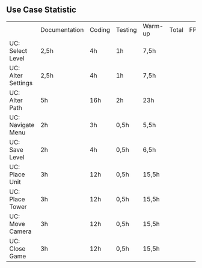 ##  Use Case Statistic  ##

<table>
  <tr>
    <td></td>
    <td>Documentation </td>
    <td>Coding</td>
    <td>Testing</td>
    <td>Warm-up</td>
    <td>Total</td>
    <td>FP</td>
  </tr>  <tr>
    <td>UC: Select Level</td>
    <td>2,5h</td>
    <td>4h</td>
    <td>1h</td>
    <td>7,5h</td>
    <td></td>
    <td></td>
  </tr>
  <tr>
    <td>UC: Alter Settings</td>
    <td>2,5h</td>
    <td>4h</td>
    <td>1h</td>
    <td>7,5h</td>
    <td></td>
    <td></td>
  </tr>
  <tr>
    <td>UC: Alter Path</td>
    <td>5h</td>
    <td>16h</td>
    <td>2h</td>
    <td>23h</td>
    <td></td>
    <td></td>
  </tr>
  <tr>
    <td>UC: Navigate Menu</td>
    <td>2h</td>
    <td>3h</td>
    <td>0,5h</td>
    <td>5,5h</td>
    <td></td>    
    <td></td>
  </tr>
  <tr>
    <td>UC: Save Level</td>
    <td>2h</td>
    <td>4h</td>
    <td>0,5h</td>
    <td>6,5h</td>
    <td></td>
    <td></td>
  </tr>
  <tr>
    <td>UC: Place Unit</td>
    <td>3h</td>
    <td>12h</td>
    <td>0,5h</td>
    <td>15,5h</td>
    <td></td>
    <td></td>
  </tr>  <tr>
    <td>UC: Place Tower</td>
    <td>3h</td>
    <td>12h</td>
    <td>0,5h</td>
    <td>15,5h</td>
    <td></td>
    <td></td>
  </tr>  <tr>
    <td>UC: Move Camera</td>
    <td>3h</td>
    <td>12h</td>
    <td>0,5h</td>
    <td>15,5h</td>
    <td></td>
    <td></td>
  </tr>  <tr>
    <td>UC: Close Game</td>
    <td>3h</td>
    <td>12h</td>
    <td>0,5h</td>
    <td>15,5h</td>
    <td></td>
    <td></td>
  </tr>
</table>
